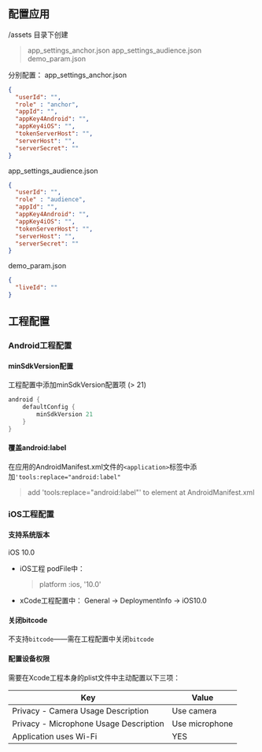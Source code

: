 ## 配置应用

/assets 目录下创建
> app_settings_anchor.json
app_settings_audience.json
demo_param.json

分别配置：
app_settings_anchor.json
```json
{
  "userId": "",
  "role" : "anchor",
  "appId": "",
  "appKey4Android": "",
  "appKey4iOS": "",
  "tokenServerHost": "",
  "serverHost": "",
  "serverSecret": ""
}
```
app_settings_audience.json
```json
{
  "userId": "",
  "role" : "audience",
  "appId": "",
  "appKey4Android": "",
  "appKey4iOS": "",
  "tokenServerHost": "",
  "serverHost": "",
  "serverSecret": ""
}
```

demo_param.json
```json
{
  "liveId": ""
}
```

## 工程配置

### Android工程配置

#### minSdkVersion配置

工程配置中添加minSdkVersion配置项 (> 21)

```groovy
android {
    defaultConfig {
        minSdkVersion 21
    }
}
```

#### 覆盖android:label

在应用的AndroidManifest.xml文件的`<application>`标签中添加`'tools:replace="android:label"`
> add 'tools:replace="android:label"' to <application> element at AndroidManifest.xml

### iOS工程配置

#### 支持系统版本
iOS 10.0
- iOS工程 podFile中：
  > platform :ios, '10.0'
- xCode工程配置中：
  General -> DeploymentInfo -> iOS10.0

#### 关闭bitcode
不支持`bitcode`——需在工程配置中关闭`bitcode`

#### 配置设备权限
需要在Xcode工程本身的plist文件中主动配置以下三项：

| Key  |  Value | 
|---|---|
|  Privacy - Camera Usage Description	 |  Use camera | 
|  Privacy - Microphone Usage Description |  Use microphone | 
|  Application uses Wi-Fi |  YES | 


